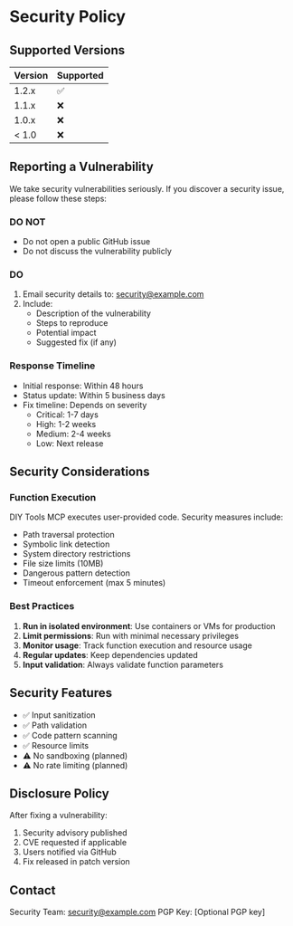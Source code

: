 # Security Policy

## Supported Versions

| Version | Supported          |
| ------- | ------------------ |
| 1.2.x   | :white_check_mark: |
| 1.1.x   | :x:                |
| 1.0.x   | :x:                |
| < 1.0   | :x:                |

## Reporting a Vulnerability

We take security vulnerabilities seriously. If you discover a security issue, please follow these steps:

### DO NOT

- Do not open a public GitHub issue
- Do not discuss the vulnerability publicly

### DO

1. Email security details to: security@example.com
2. Include:
   - Description of the vulnerability
   - Steps to reproduce
   - Potential impact
   - Suggested fix (if any)

### Response Timeline

- Initial response: Within 48 hours
- Status update: Within 5 business days
- Fix timeline: Depends on severity
  - Critical: 1-7 days
  - High: 1-2 weeks
  - Medium: 2-4 weeks
  - Low: Next release

## Security Considerations

### Function Execution

DIY Tools MCP executes user-provided code. Security measures include:

- Path traversal protection
- Symbolic link detection
- System directory restrictions
- File size limits (10MB)
- Dangerous pattern detection
- Timeout enforcement (max 5 minutes)

### Best Practices

1. **Run in isolated environment**: Use containers or VMs for production
2. **Limit permissions**: Run with minimal necessary privileges
3. **Monitor usage**: Track function execution and resource usage
4. **Regular updates**: Keep dependencies updated
5. **Input validation**: Always validate function parameters

## Security Features

- ✅ Input sanitization
- ✅ Path validation
- ✅ Code pattern scanning
- ✅ Resource limits
- ⚠️  No sandboxing (planned)
- ⚠️  No rate limiting (planned)

## Disclosure Policy

After fixing a vulnerability:
1. Security advisory published
2. CVE requested if applicable
3. Users notified via GitHub
4. Fix released in patch version

## Contact

Security Team: security@example.com
PGP Key: [Optional PGP key]